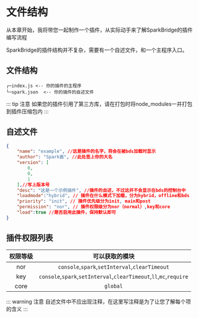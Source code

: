 # 文件结构

从本章开始，我将带您一起制作一个插件，从实际动手来了解SparkBridge的插件编写流程

SparkBridge的插件结构并不复杂，需要有一个自述文件，和一个主程序入口。

## 文件结构

``` 
┌─index.js <-- 你的插件的主程序
└─spark.json  <-- 你的插件的自述文件
```


::: tip 注意
如果您的插件引用了第三方库，请在打包时将node_modules一并打包到插件压缩包内
:::

## 自述文件

``` json
{
    "name": "example", //这是插件的名字，将会在被bds加载时显示
    "author": "Spark酱", //此处签上你的大名
    "version": [
        0,
        0,
        1
    ],//写上版本号
    "desc": "这是一个示例插件", //插件的自述，不过这并不会显示在bds的控制台中
    "loadmode":"hybrid", // 插件在什么模式下加载，分为hybrid，offline和bds  
    "priority": "init", // 插件优先级分为init, main和post
    "permission": "nor", // 插件权限级分为nor（normal）,key和core
    "load":true //是否启用此插件，保持默认即可
}

```

## 插件权限列表

|权限等级|可以获取的模块|
|:-:|:-:|
|nor|`console`,`spark`,`setInterval`,`clearTimeout`|
|key|`console`,`spark`,`setInterval`,`clearTimeout`,`ll`,`mc`,`require`|
|core|`global`|

::: warning 注意
自述文件中不应出现注释，在这里写注释是为了让您了解每个项的含义
:::
